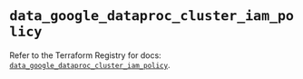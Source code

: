 # `data_google_dataproc_cluster_iam_policy`

Refer to the Terraform Registry for docs: [`data_google_dataproc_cluster_iam_policy`](https://registry.terraform.io/providers/hashicorp/google/6.11.1/docs/data-sources/dataproc_cluster_iam_policy).
